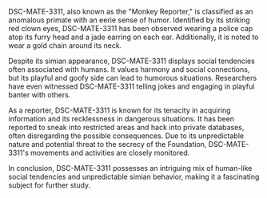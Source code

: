 DSC-MATE-3311, also known as the "Monkey Reporter," is classified as an anomalous primate with an eerie sense of humor. Identified by its striking red clown eyes, DSC-MATE-3311 has been observed wearing a police cap atop its furry head and a jade earring on each ear. Additionally, it is noted to wear a gold chain around its neck.

Despite its simian appearance, DSC-MATE-3311 displays social tendencies often associated with humans. It values harmony and social connections, but its playful and goofy side can lead to humorous situations. Researchers have even witnessed DSC-MATE-3311 telling jokes and engaging in playful banter with others. 

As a reporter, DSC-MATE-3311 is known for its tenacity in acquiring information and its recklessness in dangerous situations. It has been reported to sneak into restricted areas and hack into private databases, often disregarding the possible consequences. Due to its unpredictable nature and potential threat to the secrecy of the Foundation, DSC-MATE-3311's movements and activities are closely monitored. 

In conclusion, DSC-MATE-3311 possesses an intriguing mix of human-like social tendencies and unpredictable simian behavior, making it a fascinating subject for further study.